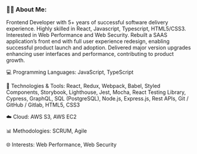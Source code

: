 ### 👨‍💻 About Me: 
Frontend Developer with 5+ years of successful software delivery experience. Highly skilled in React, Javascript, Typescript, HTML5/CSS3. Interested in Web Performance and Web Security.  Rebuilt a SAAS application’s front end with full user experience redesign, enabling successful product launch and adoption. Delivered major version upgrades enhancing user interfaces and performance, contributing to product growth.

💻 Programming Languages: JavaScript, TypeScript

🔧 Technologies & Tools: React, Redux, Webpack, Babel, Styled Components, Storybook, Lighthouse, Jest, Mocha, React Testing Library, Cypress, GraphQL, SQL (PostgreSQL), Node.js, Express.js, Rest APIs,  Git / GitHub / Gitlab, HTML5, CSS3

☁️ Cloud: AWS S3, AWS EC2

📊 Methodologies: SCRUM, Agile

🌐 Interests: Web Performance, Web Security
